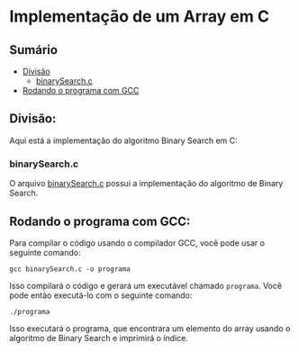 # Implementação de um Array em C

## Sumário

- [Divisão](#divisão)
    - [binarySearch.c]()
- [Rodando o programa com GCC](#rodando-o-programa-com-gcc)

## Divisão:

Aqui está a implementação do algoritmo Binary Search em C:

### binarySearch.c

O arquivo <a href="">binarySearch.c</a> possui a implementação do algoritmo de Binary Search.

## Rodando o programa com GCC: 

Para compilar o código usando o compilador GCC, você pode usar o seguinte comando:

```
gcc binarySearch.c -o programa
```

Isso compilará o código e gerará um executável chamado `programa`. Você pode então executá-lo com o seguinte comando:

```
./programa
```

Isso executará o programa, que encontrara um elemento do array usando o algoritmo de Binary Search e imprimirá o índice.

